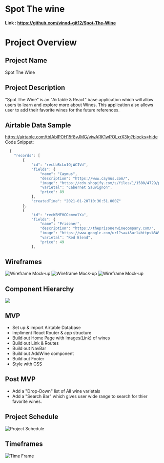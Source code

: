 # Spot The wine
#### Link :  https://github.com/vinod-git12/Spot-The-Wine

# Project Overview 
## Project Name
Spot The Wine

## Project Description
"Spot The Wine" is an "Airtable & React" base application which will allow users to learn and explore more about Wines. This application also allows user to add their favorite wines for the future references.


## Airtable Data Sample
https://airtable.com/tblAblPOH15f8vJMG/viwARK1wPOLxrX3Ig?blocks=hide
Code Snippet: 
```javascript
  {
    "records": [
        {
            "id": "recLbBcLo1QjWCIVd",
            "fields": {
                "name": "Caymus",
                "description": "https://www.caymus.com/",
                "image": "https://cdn.shopify.com/s/files/1/1580/4729/products/caymus-cabernet-sauvignon-napa-valley_52cb9d7b-c37d-49de-99da-eb6a8ca89586.gif?v=1576196473",
                "varietal": "Cabernet Sauvignon",
                "price": 89
            },
            "createdTime": "2021-01-20T10:36:51.000Z"
        },
        {
            "id": "recW8MFHCOcmvolYa",
            "fields": {
                "name": "Prisoner",
                "description": "https://theprisonerwinecompany.com/",
                "image": "https://www.google.com/url?sa=i&url=https%3A%2F%2Fwww.totalwine.com%2Fwine%2Fred-wine%2Fzinfandel%2Fthe-prisoner-red-blend%2Fp%2F19360750&psig=AOvVaw1...",
                "varietal": "Red Blend",
                "price": 49
            },
```
## Wireframes

![Wireframe Mock-up](https://i.imgur.com/mFpCXLJ.jpg)
![Wireframe Mock-up](https://i.imgur.com/WRbl6f5.jpg)
![Wireframe Mock-up](https://i.imgur.com/lTjRseS.jpg)

## Component Hierarchy

![](https://i.imgur.com/mFpCXLJ.jpg)


## MVP

- Set up & import Airtable Database
- Impliment React Router & app structure
- Build out Home Page with Images(Link) of wines
- Build out Link & Routes 
- Build out NavBar 
- Build out AddWine component
- Build out Footer
- Style with CSS

## Post MVP


- Add a "Drop-Down" list of All wine varietals
- Add a "Search Bar" which gives user wide range to search for thier favorite wines.

## Project Schedule

![Project Schedule](https://i.imgur.com/8C7Xznc.jpg)


## Timeframes

![Time Frame](https://i.imgur.com/tbUOmkq.jpg)










